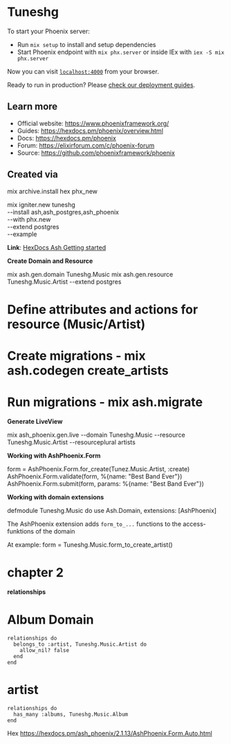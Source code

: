 # Tuneshg

To start your Phoenix server:

- Run `mix setup` to install and setup dependencies
- Start Phoenix endpoint with `mix phx.server` or inside IEx with `iex -S mix phx.server`

Now you can visit [`localhost:4000`](http://localhost:4000) from your browser.

Ready to run in production? Please [check our deployment guides](https://hexdocs.pm/phoenix/deployment.html).

## Learn more

- Official website: https://www.phoenixframework.org/
- Guides: https://hexdocs.pm/phoenix/overview.html
- Docs: https://hexdocs.pm/phoenix
- Forum: https://elixirforum.com/c/phoenix-forum
- Source: https://github.com/phoenixframework/phoenix

## Created via

mix archive.install hex phx_new

mix igniter.new tuneshg \
 --install ash,ash_postgres,ash_phoenix \
 --with phx.new \
 --extend postgres \
 --example

**Link**:
[HexDocs Ash Getting started](https://hexdocs.pm/ash/get-started.html)

**Create Domain and Resource**

mix ash.gen.domain Tuneshg.Music
mix ash.gen.resource Tuneshg.Music.Artist --extend postgres

# Define attributes and actions for resource (Music/Artist)

# Create migrations - mix ash.codegen create_artists

# Run migrations - mix ash.migrate

**Generate LiveView**

mix ash_phoenix.gen.live --domain Tuneshg.Music --resource Tuneshg.Music.Artist --resourceplural artists

**Working with AshPhoenix.Form**

form = AshPhoenix.Form.for_create(Tunez.Music.Artist, :create)
AshPhoenix.Form.validate(form, %{name: "Best Band Ever"})
AshPhoenix.Form.submit(form, params: %{name: "Best Band Ever"})

**Working with domain extensions**

defmodule Tuneshg.Music do
use Ash.Domain, extensions: [AshPhoenix]

The AshPhoenix extension adds `form_to_...` functions to the access-funktions of the domain

At example:
form = Tuneshg.Music.form_to_create_artist()

# chapter 2

**relationships**

# Album Domain

```
relationships do
  belongs_to :artist, Tuneshg.Music.Artist do
    allow_nil? false
  end
end
```

# artist

```
relationships do
  has_many :albums, Tuneshg.Music.Album
end
```

Hex
https://hexdocs.pm/ash_phoenix/2.1.13/AshPhoenix.Form.Auto.html
